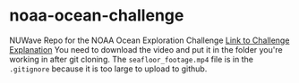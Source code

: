 # noaa-ocean-challenge
NUWave Repo for the NOAA Ocean Exploration Challenge
[Link to Challenge Explanation](https://20693798.fs1.hubspotusercontent-na1.net/hubfs/20693798/2024%20OER%20MATE%20ROV%20Computer%20Coding%20Challenge.docx.pdf)
You need to download the video and put it in the folder you're working in after git cloning. The ```seafloor_footage.mp4``` file is in the ```.gitignore``` because it is too large to upload to github.